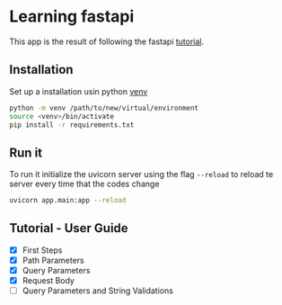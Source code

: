 # Learning fastapi
This app is the result of following the fastapi [tutorial](https://fastapi.tiangolo.com/tutorial).

## Installation
Set up a installation usin python [venv](https://docs.python.org/3/library/venv.html)

```bash
python -m venv /path/to/new/virtual/environment
source <venv>/bin/activate
pip install -r requirements.txt
```

## Run it
To run it initialize the uvicorn server using the flag `--reload` to reload te server every time that the codes change

```bash
uvicorn app.main:app --reload
```

## Tutorial - User Guide
 - [x] First Steps
 - [x] Path Parameters
 - [x] Query Parameters
 - [x] Request Body
 - [ ] Query Parameters and String Validations 
